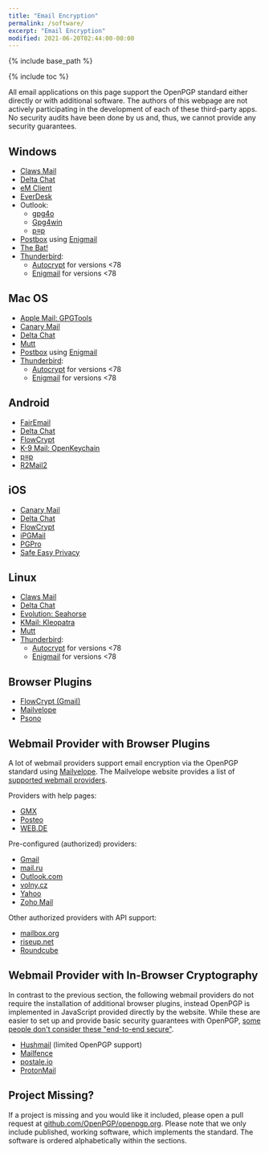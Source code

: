 ```yaml
---
title: "Email Encryption"
permalink: /software/
excerpt: "Email Encryption"
modified: 2021-06-20T02:44:00-00:00
---
```


{% include base_path %}

{% include toc %}

All email applications on this page support the OpenPGP standard either directly or with additional software.
The authors of this webpage are not actively participating in the development of each of these third-party apps.
No security audits have been done by us and, thus, we cannot provide any security guarantees.

## Windows

* [Claws Mail](/software/claws/)
* [Delta Chat](/software/deltachat)
* [eM Client](/software/emclient/)
* [EverDesk](/software/everdesk/)
* Outlook:
  * [gpg4o](/software/gpg4o/)
  * [Gpg4win](/software/gpg4win/)
  * [p≡p](/software/pep/)
* [Postbox](/software/postbox/) using [Enigmail](/software/enigmail/)
* [The Bat!](/software/thebat/)
* [Thunderbird](/software/thunderbird):
  * [Autocrypt](/software/autocrypt/) for versions <78
  * [Enigmail](/software/enigmail/) for versions <78

## Mac OS

* [Apple Mail: GPGTools](/software/gpgtools/)
* [Canary Mail](/software/canary-mail/)
* [Delta Chat](/software/deltachat)
* [Mutt](/software/mutt/)
* [Postbox](/software/postbox/) using [Enigmail](/software/enigmail/)
* [Thunderbird](/software/thunderbird):
  * [Autocrypt](/software/autocrypt/) for versions <78
  * [Enigmail](/software/enigmail/) for versions <78

## Android

* [FairEmail](/software/fairemail/)
* [Delta Chat](/software/deltachat)
* [FlowCrypt](/software/flowcrypt/)
* [K-9 Mail: OpenKeychain](/software/openkeychain/)
* [p≡p](/software/pep/)
* [R2Mail2](/software/r2mail2/)

## iOS

* [Canary Mail](/software/canary-mail/)
* [Delta Chat](/software/deltachat)
* [FlowCrypt](/software/flowcrypt/)
* [iPGMail](/software/ipgmail/)
* [PGPro](/software/pgpro/)
* [Safe Easy Privacy](/software/safe/)

## Linux

* [Claws Mail](/software/claws/)
* [Delta Chat](/software/deltachat)
* [Evolution: Seahorse](/software/seahorse/)
* [KMail: Kleopatra](/software/kleopatra/)
* [Mutt](/software/mutt/)
* [Thunderbird](/software/thunderbird):
  * [Autocrypt](/software/autocrypt/) for versions <78
  * [Enigmail](/software/enigmail/) for versions <78

## Browser Plugins

* [FlowCrypt (Gmail)](/software/flowcrypt/)
* [Mailvelope](/software/mailvelope/)
* [Psono](/software/psono/)

## Webmail Provider with Browser Plugins

A lot of webmail providers support email encryption via the OpenPGP standard using [Mailvelope](/software/mailvelope/).
The Mailvelope website provides a list of [supported webmail providers](https://www.mailvelope.com/en/faq#mailer_list).

Providers with help pages:

* [GMX](https://hilfe.gmx.net/sicherheit/pgp/mailvelope-installieren.html)
* [Posteo](https://posteo.de/hilfe/wie-installiere-ich-eine-ende-zu-ende-verschluesselung-pgp-im-browser)
* [WEB.DE](https://hilfe.web.de/sicherheit/pgp/index.html)

Pre-configured (authorized) providers:

* [Gmail](https://mail.google.com/)
* [mail.ru](https://mail.ru/)
* [Outlook.com](https://outlook.live.com/owa/)
* [volny.cz](https://volny.cz/)
* [Yahoo](https://login.yahoo.com/)
* [Zoho Mail](https://www.zoho.eu/mail/)

Other authorized providers with API support:

* [mailbox.org](https://mailbox.org/)
* [riseup.net](https://mail.riseup.net/)
* [Roundcube](https://roundcube.net/)

## Webmail Provider with In-Browser Cryptography

In contrast to the previous section, the following webmail providers do not require the installation of additional browser plugins, instead OpenPGP is implemented in JavaScript provided directly by the website.
While these are easier to set up and provide basic security guarantees with OpenPGP, [some people don't consider these "end-to-end secure"](https://tonyarcieri.com/whats-wrong-with-webcrypto).

* [Hushmail](https://www.hushmail.com/) (limited OpenPGP support)
* [Mailfence](https://www.mailfence.com/)
* [postale.io](https://postale.io/)
* [ProtonMail](https://protonmail.com/)

## Project Missing?

If a project is missing and you would like it included, please open a pull request at [github.com/OpenPGP/openpgp.org](https://github.com/OpenPGP/openpgp.org).
Please note that we only include published, working software, which implements the standard.
The software is ordered alphabetically within the sections.
